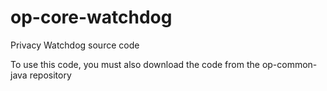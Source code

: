 # op-core-watchdog
Privacy Watchdog source code

To use this code, you must also download the code from the op-common-java repository
